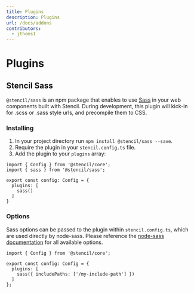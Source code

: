 ```yaml
---
title: Plugins
description: Plugins
url: /docs/addons
contributors:
  - jthoms1
---
```


# Plugins

## Stencil Sass

`@stencil/sass` is an npm package that enables to use [Sass](https://sass-lang.com/) in your web components built with Stencil. During development, this plugin will kick-in for .scss or .sass style urls, and precompile them to CSS.

### Installing

1. In your project directory run `npm install @stencil/sass --save`.
2. Require the plugin in your `stencil.config.ts` file.
2. Add the plugin to your `plugins` array:

```tsx
import { Config } from '@stencil/core';
import { sass } from '@stencil/sass';

export const config: Config = {
  plugins: [
    sass()
  ]
}
```

### Options

Sass options can be passed to the plugin within `stencil.config.ts`, which are used directly by node-sass. Please reference the [node-sass documentation](https://www.npmjs.com/package/node-sass) for all available options.

```tsx
import { Config } from '@stencil/core';

export const config: Config = {
  plugins: [
    sass({ includePaths: ['/my-include-path'] })
  ]
};
```

